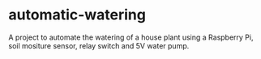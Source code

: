# automatic-watering

A project to automate the watering of a house plant using a Raspberry Pi, soil mositure sensor, relay switch and 5V water pump.
